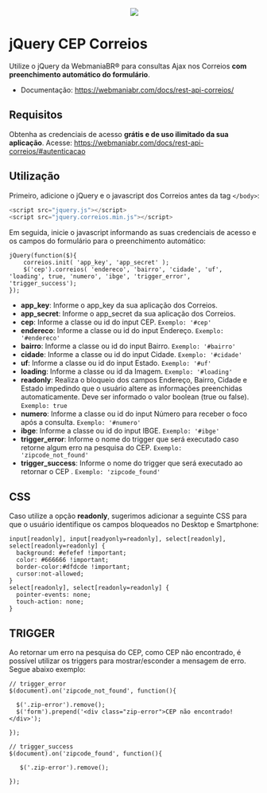 <p align="center">
  <img src="https://wmbr.s3.amazonaws.com/img/logo_webmaniabr_github.png">
</p>


# jQuery CEP Correios

Utilize o jQuery da WebmaniaBR® para consultas Ajax nos Correios **com preenchimento automático do formulário**.

- Documentação: https://webmaniabr.com/docs/rest-api-correios/

## Requisitos

Obtenha as credenciais de acesso **grátis e de uso ilimitado da sua aplicação**. Acesse: https://webmaniabr.com/docs/rest-api-correios/#autenticacao

## Utilização

Primeiro, adicione o jQuery e o javascript dos Correios antes da tag <code>&lt;/body&gt;</code>:

```javascript
<script src="jquery.js"></script>
<script src="jquery.correios.min.js"></script>
```

Em seguida, inicie o javascript informando as suas credenciais de acesso e os campos do formulário para o preenchimento automático:

```
jQuery(function($){
    correios.init( 'app_key', 'app_secret' );
    $('cep').correios( 'endereco', 'bairro', 'cidade', 'uf', 'loading', true, 'numero', 'ibge', 'trigger_error', 'trigger_success');
});
```

- **app_key**: Informe o app_key da sua aplicação dos Correios.
- **app_secret**: Informe o app_secret da sua aplicação dos Correios.
- **cep**: Informe a classe ou id do input CEP. <code>Exemplo: '#cep'</code>
- **endereco**: Informe a classe ou id do input Endereço. <code>Exemplo: '#endereco'</code>
- **bairro**: Informe a classe ou id do input Bairro. <code>Exemplo: '#bairro'</code>
- **cidade**: Informe a classe ou id do input Cidade. <code>Exemplo: '#cidade'</code>
- **uf**: Informe a classe ou id do input Estado. <code>Exemplo: '#uf'</code>
- **loading**: Informe a classe ou id da Imagem. <code>Exemplo: '#loading'</code>
- **readonly**: Realiza o bloqueio dos campos Endereço, Bairro, Cidade e Estado impedindo que o usuário altere as informações preenchidas automaticamente. Deve ser informado o valor boolean (true ou false). <code>Exemplo: true</code>
- **numero**: Informe a classe ou id do input Número para receber o foco após a consulta. <code>Exemplo: '#numero'</code>
- **ibge**: Informe a classe ou id do input IBGE. <code>Exemplo: '#ibge'</code>
- **trigger_error**: Informe o nome do trigger que será executado caso retorne algum erro na pesquisa do CEP. <code>Exemplo: 'zipcode_not_found'</code>
- **trigger_success**: Informe o nome do trigger que será executado ao retornar o CEP . <code>Exemplo: 'zipcode_found'</code>

## CSS

Caso utilize a opção **readonly**, sugerimos adicionar a seguinte CSS para que o usuário identifique os campos bloqueados no Desktop e Smartphone:

```
input[readonly], input[readyonly=readonly], select[readonly], select[readonly=readonly] {
  background: #efefef !important;
  color: #666666 !important;
  border-color:#dfdcde !important;
  cursor:not-allowed;
}
select[readonly], select[readonly=readonly] {
  pointer-events: none;
  touch-action: none;
}
```

## TRIGGER

Ao retornar um erro na pesquisa do CEP, como CEP não encontrado, é possível utilizar os triggers para mostrar/esconder a mensagem de erro. Segue abaixo exemplo:

```
// trigger_error
$(document).on('zipcode_not_found', function(){

  $('.zip-error').remove();
  $('form').prepend('<div class="zip-error">CEP não encontrado!</div>');

});

// trigger_success
$(document).on('zipcode_found', function(){

   $('.zip-error').remove();

});
```
